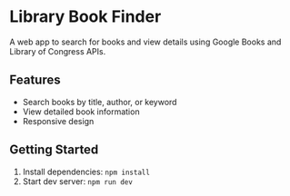 # Library Book Finder

A web app to search for books and view details using Google Books and Library of Congress APIs.

## Features

- Search books by title, author, or keyword
- View detailed book information
- Responsive design

## Getting Started

1. Install dependencies: `npm install`
2. Start dev server: `npm run dev`